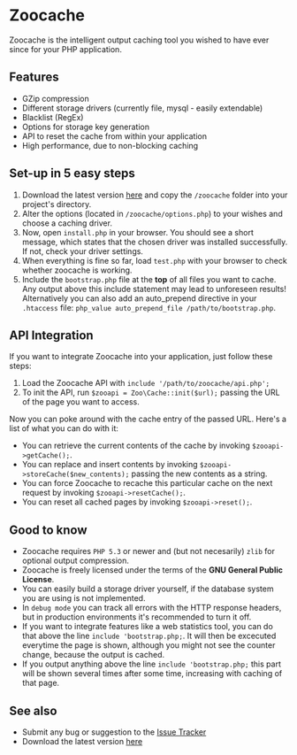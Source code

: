 # Zoocache #
Zoocache is the intelligent output caching tool you wished to have ever since for your PHP application.

## Features ##
+ GZip compression
+ Different storage drivers (currently file, mysql - easily extendable)
+ Blacklist (RegEx)
+ Options for storage key generation
+ API to reset the cache from within your application
+ High performance, due to non-blocking caching

## Set-up in 5 easy steps ##
1. Download the latest version [here](http://github.com/marcelklehr/zoocache/tags) and copy the `/zoocache` folder into your project's directory.  
2. Alter the options (located in `/zoocache/options.php`) to your wishes and choose a caching driver.  
3. Now, open `install.php` in your browser. You should see a short message, which states that the chosen driver was installed successfully. If not, check your driver settings.  
4. When everything is fine so far, load `test.php` with your browser to check whether zoocache is working.
5. Include the `bootstrap.php` file at the **top** of all files you want to cache. Any output above this include statement may lead to unforeseen results! Alternatively you can also add an auto_prepend directive in your `.htaccess` file: `php_value auto_prepend_file /path/to/bootstrap.php`.

## API Integration ##
If you want to integrate Zoocache into your application, just follow these steps:

1. Load the Zoocache API with `include '/path/to/zoocache/api.php';`  
2. To init the API, run `$zooapi = Zoo\Cache::init($url);` passing the URL of the page you want to access.

Now you can poke around with the cache entry of the passed URL. Here's a list of what you can do with it:

* You can retrieve the current contents of the cache by invoking `$zooapi->getCache();`.
* You can replace and insert contents by invoking `$zooapi->storeCache($new_contents);` passing the new contents as a string.
* You can force Zoocache to recache this particular cache on the next request by invoking `$zooapi->resetCache();`.
* You can reset all cached pages by invoking `$zooapi->reset();`.
 
## Good to know ##
* Zoocache requires `PHP 5.3` or newer and (but not necesarily) `zlib` for optional output compression.
* Zoocache is freely licensed under the terms of the **GNU General Public License**.
* You can easily build a storage driver yourself, if the database system you are using is not implemented.
* In `debug mode` you can track all errors with the HTTP response headers, but in production environments it's recommended to turn it off.
* If you want to integrate features like a web statistics tool, you can do that above the line `include 'bootstrap.php;`. It will then be excecuted everytime the page is shown, although you might not see the counter change, because the output is cached.
* If you output anything above the line `include 'bootstrap.php;` this part will be shown several times after some time, increasing with caching of that page.

## See also ##
* Submit any bug or suggestion to the [Issue Tracker](http://github.com/marcelklehr/zoocache/issues)
* Download the latest version [here](https://github.com/marcelklehr/zoocache/tags)